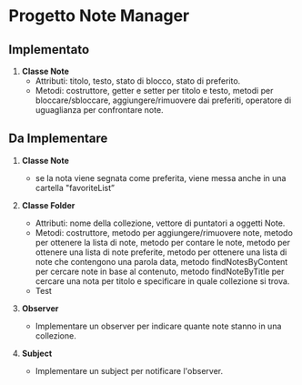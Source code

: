 # Progetto Note Manager

## Implementato

1. **Classe Note**
    - Attributi: titolo, testo, stato di blocco, stato di preferito.
    - Metodi: costruttore, getter e setter per titolo e testo, metodi per bloccare/sbloccare, aggiungere/rimuovere dai preferiti, operatore di uguaglianza per confrontare note.

## Da Implementare

1. **Classe Note**
   - se la nota viene segnata come preferita, viene messa anche in una cartella "favoriteList”


2. **Classe Folder**
    - Attributi: nome della collezione, vettore di puntatori a oggetti Note.
    - Metodi: costruttore, metodo per aggiungere/rimuovere note, metodo per ottenere la lista di note, metodo per contare le note, metodo per ottenere una lista di note preferite, metodo per ottenere una lista di note che contengono una parola data, metodo findNotesByContent per cercare note in base al contenuto, metodo findNoteByTitle per cercare una nota per titolo e specificare in quale collezione si trova.
    - Test


3. **Observer**
   - Implementare un observer per indicare quante note stanno in una collezione. 


4. **Subject**
   - Implementare un subject per notificare l'observer.